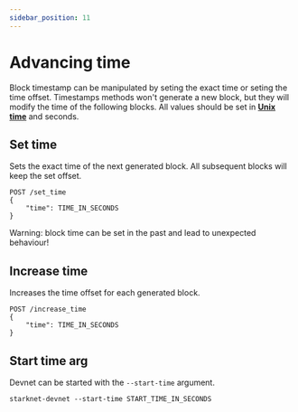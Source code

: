 ```yaml
---
sidebar_position: 11
---
```

# Advancing time

Block timestamp can be manipulated by seting the exact time or seting the time offset. Timestamps methods won't generate a new block, but they will modify the time of the following blocks. All values should be set in [**Unix time**](https://en.wikipedia.org/wiki/Unix_time) and seconds.

## Set time

Sets the exact time of the next generated block. All subsequent blocks will keep the set offset.

```
POST /set_time
{
    "time": TIME_IN_SECONDS
}
```

Warning: block time can be set in the past and lead to unexpected behaviour!

## Increase time

Increases the time offset for each generated block.

```
POST /increase_time
{
    "time": TIME_IN_SECONDS
}
```

## Start time arg

Devnet can be started with the `--start-time` argument.

```
starknet-devnet --start-time START_TIME_IN_SECONDS
```